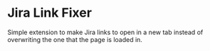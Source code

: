# Jira Link Fixer

Simple extension to make Jira links to open in a new tab instead of overwriting the one that the page is loaded in.

